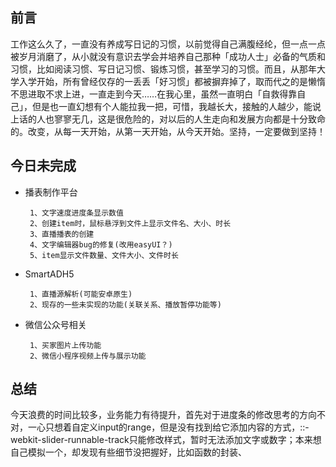 ## 前言
工作这么久了，一直没有养成写日记的习惯，以前觉得自己满腹经纶，但一点一点被岁月消磨了，从小就没有意识去学会并培养自己那种「成功人士」必备的气质和习惯，比如阅读习惯、写日记习惯、锻炼习惯，甚至学习的习惯。而且，从那年大学入学开始，所有曾经仅存的一丢丢「好习惯」都被摒弃掉了，取而代之的是懒惰不思进取不求上进，一直走到今天……在我心里，虽然一直明白「自救得靠自己」，但是也一直幻想有个人能拉我一把，可惜，我越长大，接触的人越少，能说上话的人也寥寥无几，这是很危险的，对以后的人生走向和发展方向都是十分致命的。改变，从每一天开始，从第一天开始，从今天开始。坚持，一定要做到坚持！


## 今日未完成
 - 播表制作平台

        1、文字速度进度条显示数值
        2、创建item时，鼠标悬浮到文件上显示文件名、大小、时长
        3、直播播表的创建
        4、文字编辑器bug的修复(改用easyUI？)
        5、item显示文件数量、文件大小、文件时长


 - SmartADH5

        1、直播源解析(可能安卓原生)
        2、现存的一些未实现的功能(关联关系、播放暂停功能等)

 - 微信公众号相关

        1、买家图片上传功能
        2、微信小程序视频上传与展示功能


## 总结
今天浪费的时间比较多，业务能力有待提升，首先对于进度条的修改思考的方向不对，一心只想着自定义input的range，但是没有找到给它添加内容的方式，::-webkit-slider-runnable-track只能修改样式，暂时无法添加文字或数字；本来想自己模拟一个，却发现有些细节没把握好，比如函数的封装、